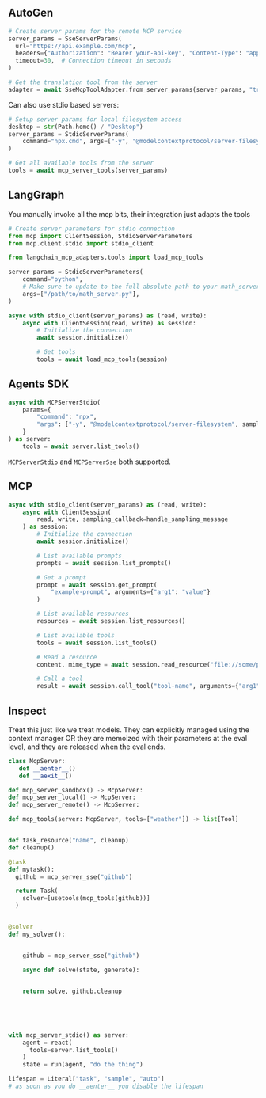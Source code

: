 ## AutoGen

```python
# Create server params for the remote MCP service
server_params = SseServerParams(
  url="https://api.example.com/mcp",
  headers={"Authorization": "Bearer your-api-key", "Content-Type": "application/json"},
  timeout=30,  # Connection timeout in seconds
)

# Get the translation tool from the server
adapter = await SseMcpToolAdapter.from_server_params(server_params, "translate")
```

Can also use stdio based servers:

```python
# Setup server params for local filesystem access
desktop = str(Path.home() / "Desktop")
server_params = StdioServerParams(
    command="npx.cmd", args=["-y", "@modelcontextprotocol/server-filesystem", desktop]
)

# Get all available tools from the server
tools = await mcp_server_tools(server_params)
```

## LangGraph

You manually invoke all the mcp bits, their integration just adapts the tools

```python
# Create server parameters for stdio connection
from mcp import ClientSession, StdioServerParameters
from mcp.client.stdio import stdio_client

from langchain_mcp_adapters.tools import load_mcp_tools

server_params = StdioServerParameters(
    command="python",
    # Make sure to update to the full absolute path to your math_server.py file
    args=["/path/to/math_server.py"],
)

async with stdio_client(server_params) as (read, write):
    async with ClientSession(read, write) as session:
        # Initialize the connection
        await session.initialize()

        # Get tools
        tools = await load_mcp_tools(session)
```

## Agents SDK

```python
async with MCPServerStdio(
    params={
        "command": "npx",
        "args": ["-y", "@modelcontextprotocol/server-filesystem", samples_dir],
    }
) as server:
    tools = await server.list_tools()
```

`MCPServerStdio` and `MCPServerSse` both supported.

## MCP

```python
async with stdio_client(server_params) as (read, write):
    async with ClientSession(
        read, write, sampling_callback=handle_sampling_message
    ) as session:
        # Initialize the connection
        await session.initialize()

        # List available prompts
        prompts = await session.list_prompts()

        # Get a prompt
        prompt = await session.get_prompt(
            "example-prompt", arguments={"arg1": "value"}
        )

        # List available resources
        resources = await session.list_resources()

        # List available tools
        tools = await session.list_tools()

        # Read a resource
        content, mime_type = await session.read_resource("file://some/path")

        # Call a tool
        result = await session.call_tool("tool-name", arguments={"arg1": "value"})
```

## Inspect


Treat this just like we treat models. They can explicitly managed using the context manager OR they are memoized with their parameters at the eval level, and they are released when the eval ends.

```python
class McpServer:
   def __aenter__()
   def __aexit__()

def mcp_server_sandbox() -> McpServer:
def mcp_server_local() -> McpServer:
def mcp_server_remote() -> McpServer:

def mcp_tools(server: McpServer, tools=["weather"]) -> list[Tool]
```

```python

def task_resource("name", cleanup)
def cleanup()

@task
def mytask():
  github = mcp_server_sse("github")

  return Task(
    solver=[usetools(mcp_tools(github))]
  )

```

```python

@solver
def my_solver():


    github = mcp_server_sse("github")

    async def solve(state, generate):
        

    return solve, github.cleanup
    
  
   
  

```


```python
with mcp_server_stdio() as server:
    agent = react(
      tools=server.list_tools()
    )
    state = run(agent, "do the thing")
```

```python
lifespan = Literal["task", "sample", "auto"]
# as soon as you do __aenter__ you disable the lifespan
```
